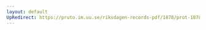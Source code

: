 ```yaml
---
layout: default
UpRedirect: https://pruto.im.uu.se/riksdagen-records-pdf/1878/prot-1878--ak--063/prot-1878--ak--063_004.pdf
---
```

